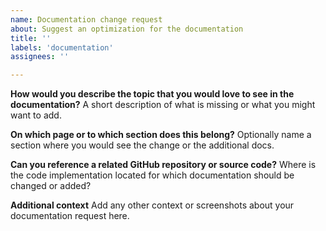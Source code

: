 ```yaml
---
name: Documentation change request
about: Suggest an optimization for the documentation
title: ''
labels: 'documentation'
assignees: ''

---
```


**How would you describe the topic that you would love to see in the documentation?**
A short description of what is missing or what you might want to add.

**On which page or to which section does this belong?**
Optionally name a section where you would see the change or the additional docs.

**Can you reference a related GitHub repository or source code?**
Where is the code implementation located for which documentation should be
changed or added?

**Additional context**
Add any other context or screenshots about your documentation request here.
